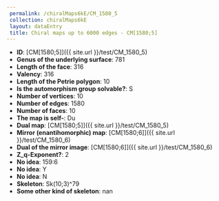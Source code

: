 ```yaml
--- 
 permalink: /chiralMaps6kE/CM_1580_5 
 collection: chiralMaps6kE
 layout: dataEntry
 title: Chiral maps up to 6000 edges - CM[1580;5]
---
```


- **ID**: [CM[1580;5]]({{ site.url }}/test/CM_1580_5)
- **Genus of the underlying surface**: 781
- **Length of the face**: 316
- **Valency**: 316
- **Length of the Petrie polygon**: 10
- **Is the automorphism group solvable?**: S
- **Number of vertices**: 10
- **Number of edges**: 1580
- **Number of faces**: 10
- **The map is self-**: Du
- **Dual map**: [CM[1580;5]]({{ site.url }}/test/CM_1580_5)
- **Mirror (enantihomorphic) map**: [CM[1580;6]]({{ site.url }}/test/CM_1580_6)
- **Dual of the mirror image**: [CM[1580;6]]({{ site.url }}/test/CM_1580_6)
- **Z_q-Exponent?**: 2
- **No idea**:  159:6
- **No idea**: Y
- **No idea**: N
- **Skeleton**: Sk(10;3)^79
- **Some other kind of skeleton**: nan
